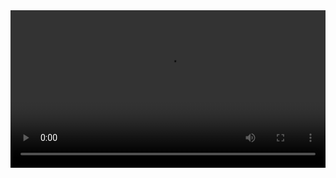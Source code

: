 <video width="100%" src="https://github.com/TheVoidThatConsumes/TheVoidThatconsumes/blob/main/n.mp4">
           
Hi.
